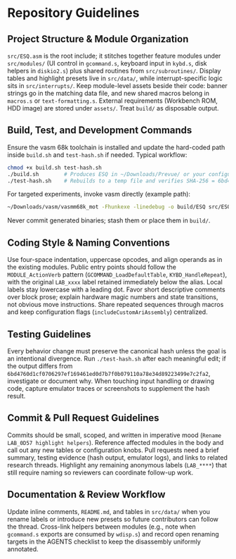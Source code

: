 # Repository Guidelines

## Project Structure & Module Organization
`src/ESQ.asm` is the root include; it stitches together feature modules under `src/modules/` (UI control in `gcommand.s`, keyboard input in `kybd.s`, disk helpers in `diskio2.s`) plus shared routines from `src/subroutines/`. Display tables and highlight presets live in `src/data/`, while interrupt-specific logic sits in `src/interrupts/`. Keep module-level assets beside their code: banner strings go in the matching data file, and new shared macros belong in `macros.s` or `text-formatting.s`. External requirements (Workbench ROM, HDD image) are stored under `assets/`. Treat `build/` as disposable output.

## Build, Test, and Development Commands
Ensure the vasm 68k toolchain is installed and update the hard-coded path inside `build.sh` and `test-hash.sh` if needed. Typical workflow:
```bash
chmod +x build.sh test-hash.sh
./build.sh        # Produces ESQ in ~/Downloads/Prevue/ or your configured path
./test-hash.sh    # Rebuilds to a temp file and verifies SHA-256 = 6bd4760d...
```
For targeted experiments, invoke vasm directly (example path):
```bash
~/Downloads/vasm/vasmm68k_mot -Fhunkexe -linedebug -o build/ESQ src/ESQ.asm
```
Never commit generated binaries; stash them or place them in `build/`.

## Coding Style & Naming Conventions
Use four-space indentation, uppercase opcodes, and align operands as in the existing modules. Public entry points should follow the `MODULE_ActionVerb` pattern (`GCOMMAND_LoadDefaultTable`, `KYBD_HandleRepeat`), with the original `LAB_xxxx` label retained immediately below the alias. Local labels stay lowercase with a leading dot. Favor short descriptive comments over block prose; explain hardware magic numbers and state transitions, not obvious move instructions. Share repeated sequences through macros and keep configuration flags (`includeCustomAriAssembly`) centralized.

## Testing Guidelines
Every behavior change must preserve the canonical hash unless the goal is an intentional divergence. Run `./test-hash.sh` after each meaningful edit; if the output differs from `6bd4760d1cf0706297ef169461ed0d7b7f0b079110a78e34d89223499e7c2fa2`, investigate or document why. When touching input handling or drawing code, capture emulator traces or screenshots to supplement the hash result.

## Commit & Pull Request Guidelines
Commits should be small, scoped, and written in imperative mood (`Rename LAB_0D57 highlight helpers`). Reference affected modules in the body and call out any new tables or configuration knobs. Pull requests need a brief summary, testing evidence (hash output, emulator logs), and links to related research threads. Highlight any remaining anonymous labels (`LAB_****`) that still require naming so reviewers can coordinate follow-up work.

## Documentation & Review Workflow
Update inline comments, `README.md`, and tables in `src/data/` when you rename labels or introduce new presets so future contributors can follow the thread. Cross-link helpers between modules (e.g., note when `gcommand.s` exports are consumed by `wdisp.s`) and record open renaming targets in the AGENTS checklist to keep the disassembly uniformly annotated.
